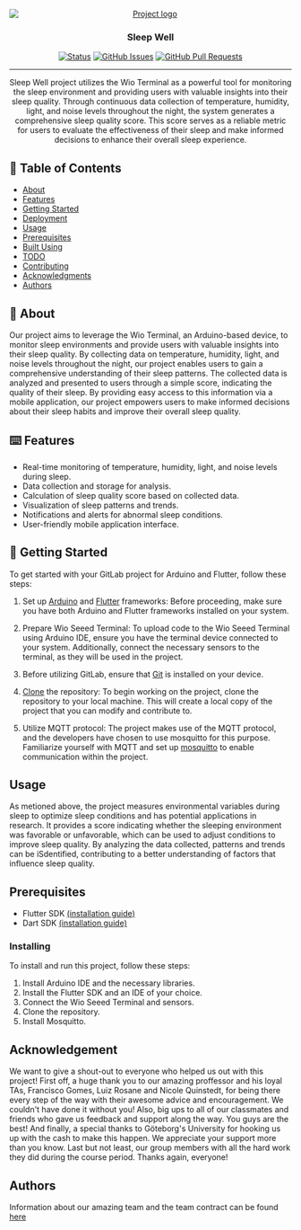 <p align="center">
  <a href="" rel="noopener">
 <img style = "display:block;margin-left:auto; margin-right:auto; " "[img]https://i.imgur.com/2L2ftQw.png[/img]" alt="Project logo"></a>
</p>

<h3 align="center">Sleep Well</h3>

<div align="center">

  [![Status](https://img.shields.io/badge/status-active-success.svg)]() 
  [![GitHub Issues](https://img.shields.io/github/issues/kylelobo/The-Documentation-Compendium.svg)](https://git.chalmers.se/courses/dit113/2023/group-1/sleep-well/-/issues)
  [![GitHub Pull Requests](https://img.shields.io/github/issues-pr/kylelobo/The-Documentation-Compendium.svg)](https://git.chalmers.se/courses/dit113/2023/group-1/sleep-well/-/branches)
 
</div>

---

<p align="center"> Sleep Well project utilizes the Wio Terminal as a powerful tool for monitoring the sleep environment and providing users with valuable insights into their sleep quality. Through continuous data collection of temperature, humidity, light, and noise levels throughout the night, the system generates a comprehensive sleep quality score. This score serves as a reliable metric for users to evaluate the effectiveness of their sleep and make informed decisions to enhance their overall sleep experience. 



</p>

## 📝 Table of Contents
- [About](#about)
- [Features](#Features)
- [Getting Started](#getting_started)
- [Deployment](#deployment)
- [Usage](#usage)
- [Prerequisites](#Prerequisites)
- [Built Using](#built_using)
- [TODO](../TODO.md)
- [Contributing](../CONTRIBUTING.md)
- [Acknowledgments](#acknowledgement)
- [Authors](#authors)


## 🧐 About <a name = "about"></a>
Our project aims to leverage the Wio Terminal, an Arduino-based device, to monitor sleep environments and provide users with valuable insights into their sleep quality. By collecting data on temperature, humidity, light, and noise levels throughout the night, our project enables users to gain a comprehensive understanding of their sleep patterns. The collected data is analyzed and presented to users through a simple score, indicating the quality of their sleep. By providing easy access to this information via a mobile application, our project empowers users to make informed decisions about their sleep habits and improve their overall sleep quality.


## ⌨️ Features <a name = "Features"></a>
* Real-time monitoring of temperature, humidity, light, and noise levels during sleep.
* Data collection and storage for analysis.
* Calculation of sleep quality score based on collected data.
* Visualization of sleep patterns and trends.
* Notifications and alerts for abnormal sleep conditions.
* User-friendly mobile application interface.


## 🏁 Getting Started <a name = "getting_started"></a>
[]()

To get started with your GitLab project for Arduino and Flutter, follow these steps:

1. Set up [Arduino](https://support.arduino.cc/hc/en-us/articles/360019833020-Download-and-install-Arduino-IDE) and [Flutter](https://docs.flutter.dev/get-started/install) frameworks: Before proceeding, make sure you have both Arduino and Flutter frameworks installed on your system.

2. Prepare Wio Seeed Terminal: To upload code to the Wio Seeed Terminal using Arduino IDE, ensure you have the terminal device connected to your system. Additionally, connect the necessary sensors to the terminal, as they will be used in the project.

3. Before utilizing GitLab, ensure that [Git](https://git-scm.com/book/en/v2/Getting-Started-Installing-Git) is installed on your device. 

4. [Clone](https://git-scm.com/book/en/v2/Git-Basics-Getting-a-Git-Repository) the repository: To begin working on the project, clone the repository to your local machine. This will create a local copy of the project that you can modify and contribute to. 

5. Utilize MQTT protocol: The project makes use of the MQTT protocol, and the developers have chosen to use mosquitto for this purpose. Familiarize yourself with MQTT and set up [mosquitto](https://hub.docker.com/_/eclipse-mosquitto) to enable communication within the project.


## Usage <a name = "usage"></a>
As metioned above, the project measures environmental variables during sleep to optimize sleep conditions and has potential applications in research. It provides a score indicating whether the sleeping environment was favorable or unfavorable, which can be used to adjust conditions to improve sleep quality. By analyzing the data collected, patterns and trends can be iSdentified, contributing to a better understanding of factors that influence sleep quality.


## Prerequisites <a name = "Prerequisites"></a>

* Flutter SDK <a href="https://docs.flutter.dev/get-started/install" target="Flutter">(installation guide)</a>  
* Dart SDK <a href="https://dart.dev/get-dart" target="Dart">(installation guide)</a>  



### Installing

To install and run this project, follow these steps:

1) Install Arduino IDE and the necessary libraries.
2) Install the Flutter SDK and an IDE of your choice.
3) Connect the Wio Seeed Terminal and sensors.
4) Clone the repository.
5) Install Mosquitto.


## Acknowledgement <a name = "acknowledgement"></a>
We want to give a shout-out to everyone who helped us out with this project! First off, a huge thank you to our amazing proffessor and his loyal TAs, Francisco Gomes, Luiz Rosane and Nicole Quinstedt, for being there every step of the way with their awesome advice and encouragement. We couldn't have done it without you! Also, big ups to all of our classmates and friends who gave us feedback and support along the way. You guys are the best! And finally, a special thanks to Göteborg's University for hooking us up with the cash to make this happen. We appreciate your support more than you know. Last but not least, our group members with all the hard work they did during the course period.
Thanks again, everyone!


## Authors <a name = "authors"></a>
Information about our amazing team and the team contract can be found <a href= "https://git.chalmers.se/courses/dit113/2023/group-1/sleep-well/-/wikis/Team"> here</a>





